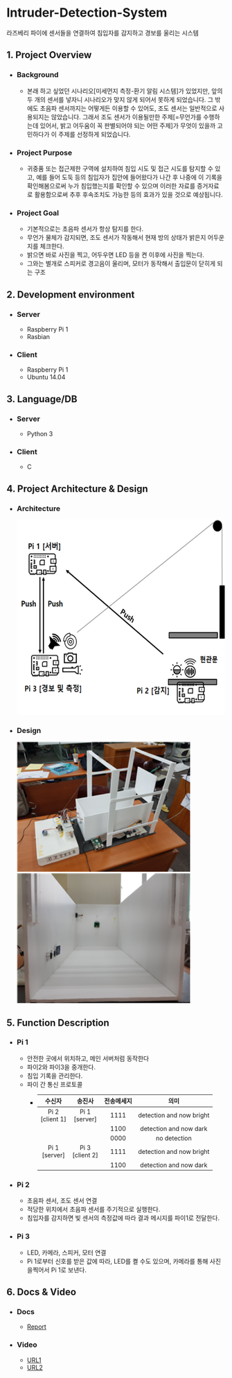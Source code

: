 # Intruder-Detection-System
라즈베리 파이에 센서들을 연결하여 침입자를 감지하고 경보를 울리는 시스템

## 1. Project Overview 
+ ### Background 
  * 본래 하고 싶었던 시나리오[미세먼지 측정-환기 알림 시스템]가 있었지만, 앞의 두 개의 센서를 넣자니 시나리오가 맞지 않게 되어서 못하게 되었습니다.
  그 밖에도 초음파 센서까지는 어떻게든 이용할 수 있어도, 조도 센서는 일반적으로 사용되지는 않았습니다. 
  그래서 조도 센서가 이용될만한 주제[=무언가를 수행하는데 있어서, 밝고 어두움이 꼭 판별되어야 되는 어떤 주제]가 무엇이 있을까 고민하다가 
  이 주제를 선정하게 되었습니다. 

+ ### Project Purpose
  * 귀중품 또는 접근제한 구역에 설치하여 침입 시도 및 접근 시도를 탐지할 수 있고, 
  예를 들어 도둑 등의 침입자가 집안에 들어왔다가 나간 후 나중에 이 기록을 확인해봄으로써 누가 침입했는지를 확인할 수 있으며 
  이러한 자료를 증거자료로 활용함으로써 추후 후속조치도 가능한 등의 효과가 있을 것으로 예상됩니다.
  
+ ### Project Goal
  * 기본적으로는 초음파 센서가 항상 탐지를 한다.
  * 무언가 물체가 감지되면, 조도 센서가 작동해서 현재 방의 상태가 밝은지 어두운지를 체크한다.
  * 밝으면 바로 사진을 찍고, 어두우면 LED 등을 켠 이후에 사진을 찍는다.
  * 그와는 별개로 스피커로 경고음이 울리며, 모터가 동작해서 출입문이 닫히게 되는 구조
  
## 2. Development environment
+ ### Server
  * Raspberry Pi 1
  * Rasbian
+ ### Client
  * Raspberry Pi 1
  * Ubuntu 14.04
  
## 3. Language/DB
+ ### Server
  * Python 3
+ ### Client
  * C
  
## 4. Project Architecture & Design
+ ### Architecture
   <img src="pic/Architecture.png" width="700" height="450">
+ ### Design
   <img src="pic/image1.png" width="400" height="300">
   <img src="pic/image2.png" width="400" height="300">
   
## 5. Function Description
+ ### Pi 1
  * 안전한 곳에서 위치하고, 메인 서버처럼 동작한다
  * 파이2와 파이3을 중개한다.
  * 침입 기록을 관리한다.
  * 파이 간 통신 프로토콜
    - | 수신자 | 송진사 | 전송메세지 | 의미 |
      |:-------------:|:-------------:|:-------------:|:-------------:|
      | Pi 2 <br> [client 1]| Pi 1 <br> [server]| 1111 | detection and now bright |
      |  |  | 1100  | detection and now dark |
      |  |  | 0000  | no detection|
      | Pi 1 <br> [server]| Pi 3 <br> [client 2] | 1111 | detection and now bright |
      |  |  | 1100  | detection and now dark |
+ ### Pi 2
  * 초음파 센서, 조도 센서 연결
  * 적당한 위치에서 초음파 센서를 주기적으로 실행한다.
  * 침입자를 감지하면 빛 센서의 측정값에 따라 결과 메시지를 파이1로 전달한다.
+ ### Pi 3
  * LED, 카메라, 스피커, 모터 연결
  * Pi 1로부터 신호를 받은 값에 따라, LED를 켤 수도 있으며, 카메라를 통해 사진을찍어서 Pi 1로 보낸다. 

## 6. Docs & Video
+ ### Docs
  * [Report](doc/Report.hwp)
+ ### Video
  * [URL1](https://youtu.be/gt3u9KbyXg0)
  * [URL2](https://youtu.be/ENT74C1JVdI)
